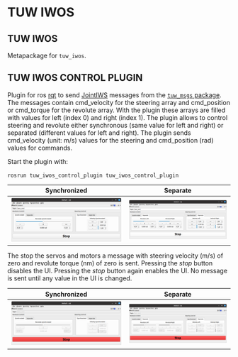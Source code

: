 # TUW IWOS

## TUW IWOS
Metapackage for `tuw_iwos`.

## TUW IWOS CONTROL PLUGIN
Plugin for ros [rqt][1] to send [JointIWS][2] messages from the [`tuw_msgs` package][3].
The messages contain cmd_velocity for the steering array and cmd_position or cmd_torque for the revolute array.
With the plugin these arrays are filled with values for left (index 0) and right (index 1).
The plugin allows to control steering and revolute either synchronous (same value for left and right) or separated (different values for left and right).
The plugin sends cmd_velocity (unit: m/s) values for the steering and cmd_position (rad) values for commands.

Start the plugin with:
```
rosrun tuw_iwos_control_plugin tuw_iwos_control_plugin
```
| Synchronized | Separate |
|:---:|:---:|
| ![Screenshot](./tuw_iwos_control_plugin/screenshots/screenshot-gui-synchronized-active.png) | ![Screenshot](tuw_iwos_control_plugin/screenshots/screenshot-gui-separate-active.png) |

The stop the servos and motors a message with steering velocity (m/s) of zero and revolute torque (nm) of zero is sent.
Pressing the _stop_ button disables the UI.
Pressing the _stop_ button again enables the UI.
No message is sent until any value in the UI is changed.

| Synchronized | Separate |
|:---:|:---:|
![Screenshot](./tuw_iwos_control_plugin/screenshots/screenshot-gui-synchronized-stopped.png) | ![Screenshot](tuw_iwos_control_plugin/screenshots/screenshot-gui-separate-stopped.png)

[1]: http://wiki.ros.org/rqt
[2]: https://github.com/tuw-robotics/tuw_msgs/blob/master/tuw_nav_msgs/msg/JointsIWS.msg
[3]: https://github.com/tuw-robotics/tuw_msgs
